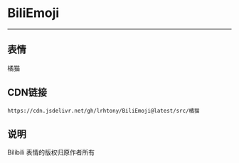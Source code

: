 
# BiliEmoji
---
## 表情
橘猫
## CDN链接
```
https://cdn.jsdelivr.net/gh/lrhtony/BiliEmoji@latest/src/橘猫
```
## 说明
Bilibili 表情的版权归原作者所有
